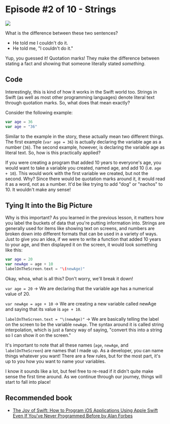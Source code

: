 # Episode #2 of 10 - Strings

![](https://4cawmi2va33i3w6dek1d7y1m-wpengine.netdna-ssl.com/wp-content/uploads/2017/06/2-4.jpg)

What is the difference between these two sentences?

- He told me I couldn't do it.
- He told me, "I couldn't do it."

Yup, you guessed it! Quotation marks! They make the difference between stating a fact and showing that someone literally stated *something*.

## Code

Interestingly, this is kind of how it works in the Swift world too. Strings in Swift (as well as most other programming languages) denote literal text through quotation marks. So, what does that mean exactly?

Consider the following example:

```swift
var age = 36
var age = "36"
```

Similar to the example in the story, these actually mean two different things. The first example (`var age = 36`) is actually declaring the variable age as a number (`36`). The second example, however, is declaring the variable age as literal text. So, how is this practically applied?

If you were creating a program that added 10 years to everyone's age, you would want to take a variable you created, named age, and add 10 (i.e. `age + 10`). This would work with the first variable we created, but not the second. Why? Since there would be quotation marks around it, it would read it as a word, not as a number. It'd be like trying to add "dog" or "nachos" to 10. It wouldn't make any sense!

## Tying It into the Big Picture

Why is this important? As you learned in the previous lesson, it matters how you label the buckets of data that you're putting information into. Strings are generally used for items like showing text on screens, and numbers are broken down into different formats that can be used in a variety of ways. Just to give you an idea, if we were to write a function that added 10 years to your age, and then displayed it on the screen, it would look something like this:

```swift
var age = 20
var newAge = age + 10
labelOnTheScreen.text = "\(newAge)"
```

Okay, whoa, what is all this? Don't worry, we'll break it down!

`var age = 20` → We are declaring that the variable age has a numerical value of 20.

`var newAge = age + 10` → We are creating a new variable called newAge and saying that its value is `age + 10`.

`labelOnTheScreen.text = "\(newAge)"` → We are basically telling the label on the screen to be the variable `newAge`. The syntax around it is called string interpolation, which is just a fancy way of saying, "convert this into a string so I can show it on the screen."

It's important to note that all these names (`age`, `newAge`, and `labelOnTheScreen`) are names that I made up. As a developer, you can name things whatever you want! There are a few rules, but for the most part, it's up to you how you want to name your variables.

I know it sounds like a lot, but feel free to re-read if it didn't quite make sense the first time around. As we continue through our journey, things will start to fall into place!

## Recommended book

- [The Joy of Swift: How to Program iOS Applications Using Apple Swift Even If You've Never Programmed Before by Alan Forbes](https://www.amazon.com/gp/product/B018ZKTYIK/ref=as_li_qf_sp_asin_il_tl?ie=UTF8&tag=highbrow01-20&camp=1789&creative=9325&linkCode=as2&creativeASIN=B018ZKTYIK&linkId=a1076e36572f7e27034e753d1eb3a0a9)
